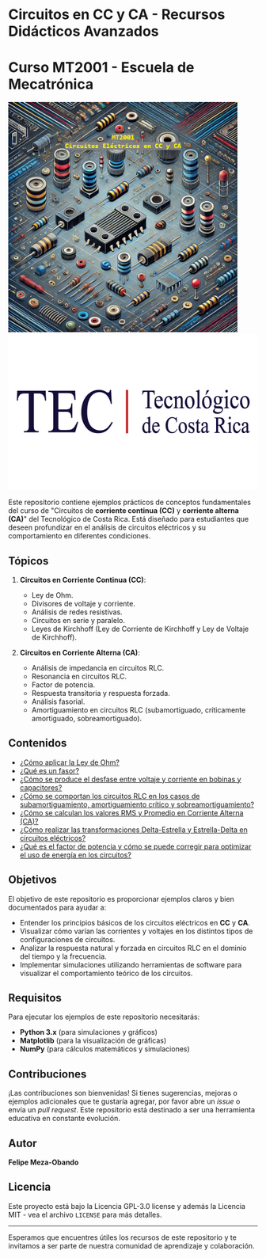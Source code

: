 # Circuitos en CC y CA - Recursos Didácticos Avanzados
# Curso MT2001 - Escuela de Mecatrónica

<img src="mt2001.png" alt="Circuitos eléctricos en CC y CA" width="463" height="465"/>
<img src="logo-tec.png" alt="TEC" width="600" height="315"/>

Este repositorio contiene ejemplos prácticos de conceptos fundamentales del curso de "Circuitos de **corriente continua (CC)** y **corriente alterna (CA)**" del Tecnológico de Costa Rica. Está diseñado para estudiantes que deseen profundizar en el análisis de circuitos eléctricos y su comportamiento en diferentes condiciones.

## Tópicos

1. **Circuitos en Corriente Continua (CC)**:
    - Ley de Ohm.
    - Divisores de voltaje y corriente.
    - Análisis de redes resistivas.
    - Circuitos en serie y paralelo.
    - Leyes de Kirchhoff (Ley de Corriente de Kirchhoff y Ley de Voltaje de Kirchhoff).

2. **Circuitos en Corriente Alterna (CA)**:
    - Análisis de impedancia en circuitos RLC.
    - Resonancia en circuitos RLC.
    - Factor de potencia.
    - Respuesta transitoria y respuesta forzada.
    - Análisis fasorial.
    - Amortiguamiento en circuitos RLC (subamortiguado, críticamente amortiguado, sobreamortiguado).
  
## Contenidos

- [¿Cómo aplicar la Ley de Ohm?](./Ley_de_Ohm.ipynb)
- [¿Qué es un fasor?](./Fasores.ipynb)
- [¿Cómo se produce el desfase entre voltaje y corriente en bobinas y capacitores?](./Desfases_i_v_en_CyL.ipynb)
- [¿Cómo se comportan los circuitos RLC en los casos de subamortiguamiento, amortiguamiento crítico y sobreamortiguamiento?](./RLC_Amortiguamiento.ipynb)
- [¿Cómo se calculan los valores RMS y Promedio en Corriente Alterna (CA)?](./Valores_RMS_y_Promedio_en_Corriente_Alterna.ipynb)
- [¿Cómo realizar las transformaciones Delta-Estrella y Estrella-Delta en circuitos eléctricos?](./Delta_Estrella.ipynb)
- [¿Qué es el factor de potencia y cómo se puede corregir para optimizar el uso de energía en los circuitos?](./Corrección_Factor_de_Potencia.ipynb)


## Objetivos

El objetivo de este repositorio es proporcionar ejemplos claros y bien documentados para ayudar a:
- Entender los principios básicos de los circuitos eléctricos en **CC** y **CA**.
- Visualizar cómo varían las corrientes y voltajes en los distintos tipos de configuraciones de circuitos.
- Analizar la respuesta natural y forzada en circuitos RLC en el dominio del tiempo y la frecuencia.
- Implementar simulaciones utilizando herramientas de software para visualizar el comportamiento teórico de los circuitos.

## Requisitos

Para ejecutar los ejemplos de este repositorio necesitarás:

- **Python 3.x** (para simulaciones y gráficos)
- **Matplotlib** (para la visualización de gráficas)
- **NumPy** (para cálculos matemáticos y simulaciones)

## Contribuciones

¡Las contribuciones son bienvenidas! Si tienes sugerencias, mejoras o ejemplos adicionales que te gustaría agregar, por favor abre un *issue* o envía un *pull request*. Este repositorio está destinado a ser una herramienta educativa en constante evolución.

## Autor
**Felipe Meza-Obando**

## Licencia
Este proyecto está bajo la Licencia GPL-3.0 license y además la Licencia MIT - vea el archivo `LICENSE` para más detalles.

---

Esperamos que encuentres útiles los recursos de este repositorio y te invitamos a ser parte de nuestra comunidad de aprendizaje y colaboración.

